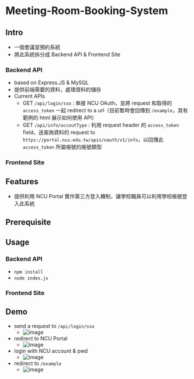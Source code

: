 # Meeting-Room-Booking-System
## Intro
- 一個會議室預約系統
- 將此系統拆分成 Backend API & Frontend Site
### Backend API
- based on Express.JS & MySQL
- 提供前端需要的資料，處理資料的儲存
- Current APIs
  - GET `/api/login/sso` : 串接 NCU OAuth，並將 request 和取得的 `access_token` 一起 redirect to a url（目前暫時會回傳到 `/example`，其有範例的 html 展示如何使用 API）
  - GET `/api/info/accoutType` : 利用 request header 的 `access_token` field，送查詢資料的 request to `https://portal.ncu.edu.tw/apis/oauth/v1/info`，以回傳此 `access_token` 所屬帳號的帳號類型
### Frontend Site
## Features
- 提供利用 NCU Portal 實作第三方登入機制，讓學校職員可以利用學校帳號登入此系統
## Prerequisite
## Usage
### Backend API
- `npm install`
- `node index.js`
### Frontend Site
## Demo
- send a request to `/api/login/sso`
  - ![image](https://github.com/user-attachments/assets/ecfd905d-faa3-4970-8a5d-9c767b109d7a)
- redirect to NCU Portal
  - ![image](https://github.com/user-attachments/assets/9d00645a-6a7f-46a4-8886-a58c0444d00d)
- login with NCU account & pwd
  - ![image](https://github.com/user-attachments/assets/ef15fd9c-a06a-4bc9-80b0-448e518b815f)
- redirect to `/example`
  - ![image](https://github.com/user-attachments/assets/4f448821-734d-4d9e-80f9-af8f2556f43a)
